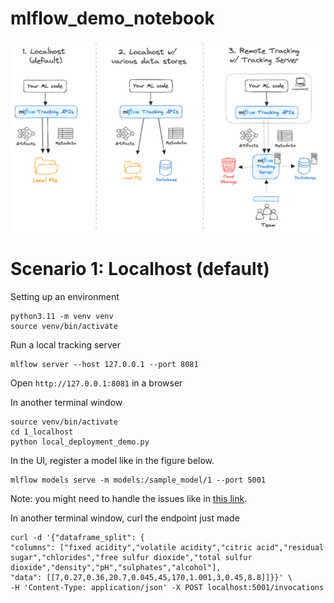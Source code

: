 # mlflow_demo_notebook


![Alt text](static/tracking-setup-overview.png?raw=true "Overview")

# Scenario 1: Localhost (default)

Setting up an environment
```commandline
python3.11 -m venv venv
source venv/bin/activate
```

Run a local tracking server
```commandline
mlflow server --host 127.0.0.1 --port 8081
```
Open `http://127.0.0.1:8081` in a browser

In another terminal window
```commandline
source venv/bin/activate
cd 1_localhost
python local_deployment_demo.py
```
In the UI, register a model like in the figure below. 
```commandline
mlflow models serve -m models:/sample_model/1 --port 5001 
```
Note: you might need to handle the issues like in [this link](https://stackoverflow.com/questions/75534090/mlflow-model-serve-cant-find-pyenv).

In another terminal window, curl the endpoint just made 
```commandline
curl -d '{"dataframe_split": {                                                                           
"columns": ["fixed acidity","volatile acidity","citric acid","residual sugar","chlorides","free sulfur dioxide","total sulfur dioxide","density","pH","sulphates","alcohol"],
"data": [[7,0.27,0.36,20.7,0.045,45,170,1.001,3,0.45,8.8]]}}' \
-H 'Content-Type: application/json' -X POST localhost:5001/invocations
```